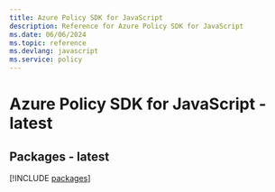 ```yaml
---
title: Azure Policy SDK for JavaScript
description: Reference for Azure Policy SDK for JavaScript
ms.date: 06/06/2024
ms.topic: reference
ms.devlang: javascript
ms.service: policy
---
```

# Azure Policy SDK for JavaScript - latest
## Packages - latest
[!INCLUDE [packages](policy-index.md)]